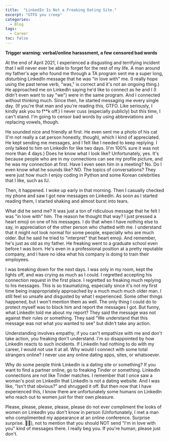 ```yaml
---
title:  "LinkedIn Is Not a Freaking Dating Site."
excerpt: "GTFO you creep"
categories:
  - Blog
tags:
  - Career
toc: false
---
```


**Trigger warning: verbal/online harassment, a few censored bad words**

At the end of April 2021, I experienced a disgusting and terrifying incident that I will never ever be able to forget for the rest of my life. A man around my father's age who found me through a TA program sent me a super long, disturbing LinkedIn message that he was "in love with" me. (I really hope using the past tense verb, "was," is correct and it's not an ongoing thing.) He approached me on LinkedIn saying he'd like to connect as he and I (I didn't even want to say "we") were in the same program. And I connected without thinking much. Since then, he started messaging me every single day. (If you're that man and you're reading this, GTFO. Like seriously, I kindly ask you to f**k off.) I never cuss (especially publicly) but this time, I can't stand. I'm going to censor bad words by using abbreviations and replacing vowels, though.

He sounded nice and friendly at first. He even sent me a photo of his cat (I'm not really a cat person honestly, though), which I kind of appreciated. He kept sending me messages, and I felt like I needed to keep replying. I only talked to him on LinkedIn for like two days. (I'm 100% sure it was not more than 4 days.) Does he know what I look like? Unfortunately, yes. It's because people who are in my connections can see my profile picture, and he was my connection at first. Have I even seen him in a meeting? No. Do I even know what he sounds like? NO. The topics of conversations? They were just how much I enjoy coding in Python and some Korean celebrities that I like, such as IU.

Then, it happened. I woke up early in that morning. Then I casually checked my phone and saw I got new messages on LinkedIn. As soon as I started reading them, I started shaking and almost burst into tears.

What did he send me? It was just a ton of ridiculous message that he felt I was "in love with" him. The reason he thought that way? I just pressed a heart emoji on one of his messages. I do that when I have nothing else to say, in appreciation of the other person who chatted with me. I understand that it might not look normal for some people, especially who are much older. But he said he tried to "interpret" that heart emoji. And remember, he's just as old as my father. He freaking went to a graduate school even before I was born. He's even in a professional position at a pretty reputable company, and I have no idea what his company is doing to train their employees.

I was breaking down for the next days. I was only in my room, kept the lights off, and was crying as much as I could. I regretted accepting his connection request in the first place. I regretted so freaking much replying to his messages. This is so traumatizing, especially since it's not my first time being inappropriately approached by a much much much older man. I still feel so unsafe and disgusted by what I experienced. Some other things happened, but I won't mention them as well. The only thing I could do to protect myself was to block him and report the messages I got. But funny, what LinkedIn told me about my report? They said the message was not against their rules or something. They said "We understand that this message was not what you wanted to see" but didn't take any action.

Understanding involves empathy, if you can't empathize with me and don't take action, you freaking don't understand. I'm so disappointed by how LinkedIn reacts to such incidents. If LinkedIn had nothing to do with my career, I would not use it at all. Why would I connect with some total strangers online? I never use any online dating apps, sites, or whatsoever.

Why do some people think LinkedIn is a dating site or something? If you want to find a partner online, go to freaking Tinder or something. LinkedIn connections are not like Tinder matches. I remember that I once saw a woman's post on LinkedIn that LinkedIn is not a dating website. And I was like, "Isn't that obvious?" and shrugged it off. But then now that I have experienced this, I know there are unfortunately some humans on LinkedIn who reach out to women just for their own pleasure.

Please, please, please, please, please do not ever compliment the looks of women on LinkedIn you don't know in person (Unfortunately, I met a man who complimented my appearance at an online conference. Surprise surprise. 🤦‍♂️), not to mention that you should NOT send "I'm in love with you" kind of messages there. I really beg you. If you're human, please just don't.